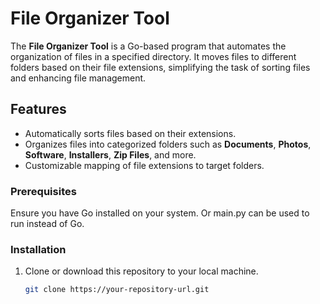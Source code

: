 # File Organizer Tool

The **File Organizer Tool** is a Go-based program that automates the organization of files in a specified directory. It moves files to different folders based on their file extensions, simplifying the task of sorting files and enhancing file management.

## Features

- Automatically sorts files based on their extensions.
- Organizes files into categorized folders such as **Documents**, **Photos**, **Software**, **Installers**, **Zip Files**, and more.
- Customizable mapping of file extensions to target folders.

### Prerequisites

Ensure you have Go installed on your system.
Or main.py can be used to run instead of Go.

### Installation

1. Clone or download this repository to your local machine.
   ```bash
   git clone https://your-repository-url.git
